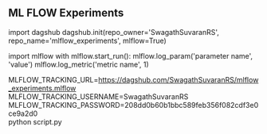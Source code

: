 ## ML FLOW Experiments

import dagshub
dagshub.init(repo_owner='SwagathSuvaranRS', repo_name='mlflow_experiments', mlflow=True)

import mlflow
with mlflow.start_run():
  mlflow.log_param('parameter name', 'value')
  mlflow.log_metric('metric name', 1)


MLFLOW_TRACKING_URL=https://dagshub.com/SwagathSuvaranRS/mlflow_experiments.mlflow \
MLFLOW_TRACKING_USERNAME=SwagathSuvaranRS \
MLFLOW_TRACKING_PASSWORD=208dd0b60b1bbc589feb356f082cdf3e0ce9a2d0 \
python script.py


